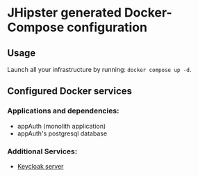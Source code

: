 # JHipster generated Docker-Compose configuration

## Usage

Launch all your infrastructure by running: `docker compose up -d`.

## Configured Docker services

### Applications and dependencies:

- appAuth (monolith application)
- appAuth's postgresql database

### Additional Services:

- [Keycloak server](http://localhost:9080)

